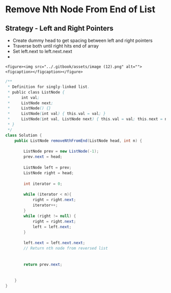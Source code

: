 # Remove Nth Node From End of List

## Strategy - Left and Right Pointers

* Create dummy head to get spacing between left and right pointers
* Traverse both until right hits end of array
* Set left.next to left.next.next
*

    <figure><img src="../.gitbook/assets/image (12).png" alt=""><figcaption></figcaption></figure>

```java
/**
 * Definition for singly-linked list.
 * public class ListNode {
 *     int val;
 *     ListNode next;
 *     ListNode() {}
 *     ListNode(int val) { this.val = val; }
 *     ListNode(int val, ListNode next) { this.val = val; this.next = next; }
 * }
 */
class Solution {
    public ListNode removeNthFromEnd(ListNode head, int n) {
        
        ListNode prev = new ListNode(-1);
        prev.next = head;
        
        ListNode left = prev;
        ListNode right = head;
        
        int iterator = 0;
        
        while (iterator < n){
            right = right.next;
            iterator++;
        }
        while (right != null) {
            right = right.next;
            left = left.next;          
        }
        
        left.next = left.next.next;
        // Return nth node from reversed list
        
        
        return prev.next;
        
        
    }
}
```
